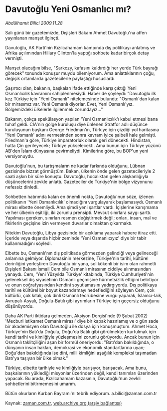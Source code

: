 # Davutoğlu  Yeni Osmanlıcı mı?

*Abdülhamit Bilici 2009.11.28*

<tr><td class="metin" colspan="2" style="padding-top: 20px; padding-left: 5px; ">Salı günü bir gazetemizde, Dışişleri Bakanı Ahmet Davutoğlu'na atfen yayınlanan manşet ilginçti.</td></tr><tr><td class="metin" colspan="2" style="padding-top: 20px; padding-left: 5px; "><p>Davutoğlu, AK Parti'nin Kızılcahamam kampında dış politikayı anlatmış ve Afrika açılımından Hillary Clinton'la yaptığı sohbete kadar birçok detay vermişti.
<p> Manşet olacağını bilse, "Sarkozy, kafasını kaldırdığı her yerde Türk bayrağı görecek" tonunda konuşur muydu bilemiyorum. Ama anlattıklarının çoğu, değişik ortamlarda gazetecilerle paylaştığı hususlardı.
<p> Şaşırtıcı olan, bakanın, başkaları ifade ettiğinde karşı çıktığı Yeni Osmanlıcılık kavramını sahiplenmesiydi. Haber de şöyleydi: "Davutoğlu ilk kez Türkiye için "Yeni Osmanlı" nitelemesinde bulundu: "Osmanlı'dan kalan bir mirasımız var. Yeni Osmanlı diyorlar. Evet, Yeni Osmanlı'yız. Bölgemizdeki ülkelerle ilgilenmek zorundayız..."
<p> Bakanın, çokça spekülasyon yapılan 'Yeni Osmanlıcılık'ı kabul etmesi bana tuhaf geldi. CIA'nin gölge kuruluşu diye ünlenen Stratfor adlı düşünce kuruluşunun başkanı George Friedman'ın, Türkiye için çizdiği yol haritasına 'Yeni Osmanlı' adını vermesinden sonra kavram iyice şaibeli hale gelmişti. Friedman'a göre, Türkiye imparatorluk olarak geri dönecekti. Hindistan, hatta Çin gerileyecek; Türkiye yükselecekti. Ama bunun için Türkiye yüzünü AB'den İslam dünyasına çevirmeliydi. Kimilerine göre, bu BOP'un yeni versiyonuydu.
<p> Davutoğlu'nun, bu tartışmaların ne kadar farkında olduğunu, Lübnan gezisinde bizzat görmüştüm. Bakan, ülkenin önde gelen gazetecileriyle 2 saati aşkın bir süre konuştu. Davutoğlu, hocalıktan gelen alışkanlığıyla düşüncelerini zevkle anlattı. Gazeteciler de Türkiye'nin bölge vizyonunu nefessiz dinledi.
<p> Sohbetten hatırımda kalan en önemli nokta, Davutoğlu'nun söze, izlenen politikanın 'Yeni Osmanlıcılık' olmadığını vurgulayarak başlamasıydı. Osmanlı mirası elbette önemliydi. Ama şimdi yeni şartlar vardı. İçişlerine karışmama ve her ülkenin eşitliği, iki zorunlu prensipti. Mevcut sınırlara saygı şarttı. Yapılması gereken, sınırları resmen değiştirmek değil; onları, insan, mal ve fikirlerin geçişine izin vermeyen duvarlar olmaktan çıkarmaktı.
<p> Nitekim Davutoğlu, Libya gezisinde bir açıklama yaparak habere itiraz etti. İçeride veya dışarıda hiçbir zeminde 'Yeni Osmanlıcıyız' diye bir tabir kullanmadığını söyledi.
<p> Elbette bu, Osmanlı'nın dış politikada görmezden gelindiği veya gelineceği anlamına gelmiyor. Diplomasinin merkezine, Türkiye'nin tarihî, kültürel derinliğini yerleştiren Davutoğlu bir yana, sol kökenli bir isim olan rahmetli Dışişleri Bakanı İsmail Cem bile Osmanlı mirasının ciddiye alınmasından yanaydı. Cem, 'Yeni Yüzyılda Türkiye' kitabında, Türkiye Cumhuriyeti'nin geleneksel dış siyasetinin Osmanlı geçmişine hürmetsizlik ettiğini belirtiyor ve onun coğrafyasından kendini soyutlamasını yadırgıyordu. Dış politikaya tarihî ve kültürel bir boyut kazandırmayı hedeflediğini söyleyen Cem, çok kültürlü, çok kıtalı, çok dinli Osmanlı tecrübesine vurgu yaparak, İslamcı-laik, Avrupalı-Asyalı, Doğulu-Batılı gibi ayrımların Türkiye için geçersiz olduğunu düşünüyordu.
<p> Daha AK Parti iktidara gelmeden, Aksiyon Dergisi'nde (9 Şubat 2002) 'Mecburi istikamet Osmanlı mirası' diye bir kapak hazırlamış ve o gün sade bir akademisyen olan Davutoğlu ile dosya için konuşmuştum. Ahmet Hoca, Türkiye'nin Batı'da Doğulu, Doğu'da Batılı gibi görülmekten kurtulmak için kendi tarihi ve kimliğiyle yüzleşmesini zorunlu görüyordu. Ancak bunun için Osmanlı taklitçiliğini aşan bir formül öneriyordu: "Batı'dan bakıldığında, o dünyanın insan hakları, demokrasi ve ekonomik standartlarına uyan; Doğu'dan bakıldığında ise dini, milli kimliğini aşağılık kompleksi taşımadan Batı'ya taşıyan bir ülke olmak."
<p> Türkiye, elbette tarihiyle ve kimliğiyle barışıyor, barışacak. Ama bunu, başkalarının yüklediği misyonlar üzerinden değil, kendi tanımları üzerinden yapacak. Bu arada, Kızılcahamam kazasının, Davutoğlu'nun zevkli sohbetlerini bitirmemesini umarım. 
<p> Bütün okurların Kurban Bayramı'nı tebrik ediyorum. a.bilici@zaman.com.tr<br/></p></p></p></p></p></p></p></p></p></p></p></td></tr>

Kaynak: [zaman.com.tr](http://zaman.com.tr/yazar.do?yazino=921002), [web.archive.org (arşiv bağlantısı)](http://web.archive.org/web/20091217232833/http://www.zaman.com.tr:80/yazar.do?yazino=921002)
